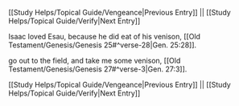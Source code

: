 [[Study Helps/Topical Guide/Vengeance|Previous Entry]]  ||  [[Study Helps/Topical Guide/Verify|Next Entry]]

 Isaac loved Esau, because he did eat of his venison, [[Old Testament/Genesis/Genesis 25#^verse-28|Gen. 25:28]].

 go out to the field, and take me some venison, [[Old Testament/Genesis/Genesis 27#^verse-3|Gen. 27:3]].

[[Study Helps/Topical Guide/Vengeance|Previous Entry]]  ||  [[Study Helps/Topical Guide/Verify|Next Entry]]